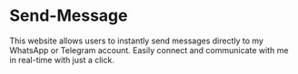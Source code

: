 # Send-Message
This website allows users to instantly send messages directly to my WhatsApp or Telegram account. Easily connect and communicate with me in real-time with just a click.
